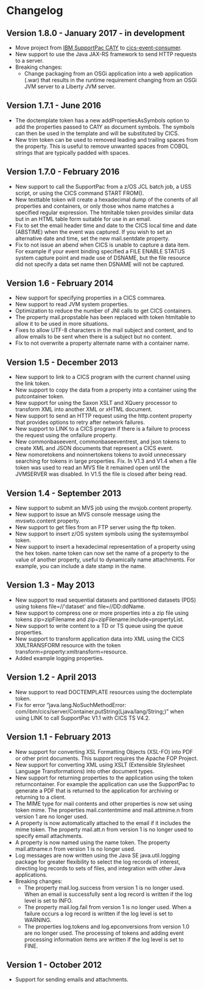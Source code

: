 # Changelog

## Version 1.8.0 - January 2017 - in development
* Move project from [IBM SupportPac CA1Y](http://www-01.ibm.com/support/docview.wss?uid=swg24033197) to [cics-event-consumer](https://github.com/cicsdev/cics-event-consumer).
* New support to use the Java JAX-RS framework to send HTTP requests to a server.
* Breaking changes:
  * Change packaging from an OSGi application into a web application (.war) that results in the runtime requirement changing from an OSGi JVM server to a Liberty JVM server.

## Version 1.7.1 - June 2016
* The doctemplate token has a new addPropertiesAsSymbols option to add the properties passed to CA1Y as document symbols. The symbols can then be used in the template and will be substituted by CICS.
* New trim token can be used to removed leading and trailing spaces from the property. This is useful to remove unwanted spaces from COBOL strings that are typically padded with spaces.

## Version 1.7.0 - February 2016
* New support to call the SupportPac from a z/OS JCL batch job, a USS script, or using the CICS command START FROM().
* New texttable token will create a hexadecimal dump of the conents of all properties and containers, or only those whos name matches a specified regular expression. The htmltable token provides similar data but in an HTML table form suitable for use in an email.
* Fix to set the email header time and date to the CICS local time and date (ABSTIME) when the event was captured. If you wish to set an alternative date and time, set the new mail.sentdate property.
* Fix to not issue an abend when CICS is unable to capture a data item. For example if your event binding specified a FILE ENABLE STATUS system capture point and made use of DSNAME, but the file resource did not specify a data set name then DSNAME will not be captured.

## Version 1.6 - February 2014
* New support for specifying properties in a CICS commarea.
* New support to read JVM system properties.
* Optimization to reduce the number of JNI calls to get CICS containers.
* The property mail.propstable has been replaced with token htmltable to allow it to be used in more situations.
* Fixes to allow UTF-8 characters in the mail subject and content, and to allow emails to be sent when there is a subject but no content.
* Fix to not overwrite a property alternate name with a container name.

## Version 1.5 - December 2013
* New support to link to a CICS program with the current channel using the link token.
* New support to copy the data from a property into a container using the putcontainer token.
* New support for using the Saxon XSLT and XQuery processor to transform XML into another XML or xHTML document.
* New support to send an HTTP request using the http.content property that provides options to retry after network failures.
* New support to LINK to a CICS program if there is a failure to process the request using the onfailure property.
* New  commonbaseevent, commonbaseeventrest, and json tokens to create XML and JSON documents that represent a CICS event.
* New nomoretokens and noinnertokens tokens to avoid unnecessary searching for tokens in large properties.
Fix. In V1.3 and V1.4 when a file token was used to read an MVS file it remained open until the JVMSERVER was disabled. In V1.5 the file is closed after being read.

## Version 1.4 - September 2013
* New support to submit an MVS job using the mvsjob.content property.
* New support to issue an MVS console message using the mvswto.content property.
* New support to get files from an FTP server using the ftp token.
* New support to insert z/OS system symbols using the systemsymbol token.
* New support to insert a hexadecimal representation of a property using the hex token.
name token can now set the name of a property to the value of another property, useful to dynamically name attachments. For example, you can include a date stamp in the name.

## Version 1.3 - May 2013
* New support to read sequential datasets and partitioned datasets (PDS) using tokens file=//'dataset' and file=//DD:ddName.
* New support to compress one or more properties into a zip file using tokens zip=zipFilename and zip=zipFilename:include=propertyList.
* New support to write content to a TD or TS queue using the queue properties.
* New support to transform application data into XML using the CICS XMLTRANSFORM resource with the token transform=property:xmltransform=resource.
* Added example logging properties.

## Version 1.2 - April 2013
* New support to read DOCTEMPLATE resources using the doctemplate token.
* Fix for error “java.lang.NoSuchMethodError: com/ibm/cics/server/Container.putString(Ljava/lang/String;)” when using LINK to call SupportPac V1.1 with CICS TS V4.2.

## Version 1.1 - February 2013
* New support for converting XSL Formatting Objects (XSL-FO) into PDF or other print documents. This support requires the Apache FOP Project.
* New support for converting XML using XSLT (Extensible Stylesheet Language Transformations) into other document types.
* New support for returning properties to the application using the token returncontainer. For example the application can use the SupportPac to generate a PDF that is returned to the application for archiving or returning to a client.
* The MIME type for mail contents and other properties is now set using token mime. The properties mail.contentmime and mail.attmime.n from version 1 are no longer used.
* A property is now automatically attached to the email if it includes the mime token. The property mail.att.n from version 1 is no longer used to specify email attachments.
* A property is now named using the name token. The property mail.attname.n from version 1 is no longer used.
* Log messages are now written using the Java SE java.util.logging package for greater flexibility to select the log records of interest, directing log records to sets of files, and integration with other Java applications.
* Breaking changes:
  * The property mail.log.success from version 1 is no longer used. When an email is successfully sent a log record is written if the log level is set to INFO.
  * The property mail.log.fail from version 1 is no longer used. When a failure occurs a log record is written if the log level is set to WARNING.
  * The properties log.tokens and log.epconversions from version 1.0 are no longer used. The processing of tokens and adding event processing information items are written if the log level is set to FINE.

## Version 1 - October 2012
* Support for sending emails and attachments.